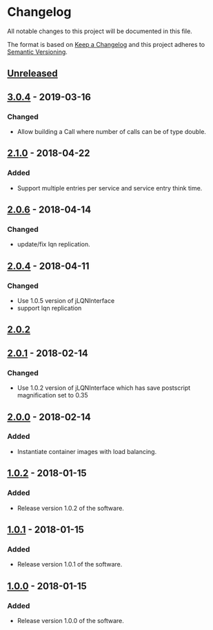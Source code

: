 # Changelog
All notable changes to this project will be documented in this file.

The format is based on [Keep a Changelog](http://keepachangelog.com/en/1.0.0/)
and this project adheres to [Semantic Versioning](http://semver.org/spec/v2.0.0.html).

## [Unreleased]

## [3.0.4] - 2019-03-16
### Changed
- Allow building a Call where number of calls can be of type double.

## [2.1.0] - 2018-04-22
### Added
- Support multiple entries per service and service entry think time.

## [2.0.6] - 2018-04-14
### Changed
- update/fix lqn replication.


## [2.0.4] - 2018-04-11
### Changed
- Use 1.0.5 version of jLQNInterface
- support lqn replication

## [2.0.2]

## [2.0.1] - 2018-02-14
### Changed
- Use 1.0.2 version of jLQNInterface which has save postscript magnification set to 0.35 

## [2.0.0] - 2018-02-14
### Added
- Instantiate container images with load balancing. 

## [1.0.2] - 2018-01-15
### Added
- Release version 1.0.2 of the software. 

## [1.0.1] - 2018-01-15
### Added
- Release version 1.0.1 of the software. 

## [1.0.0] - 2018-01-15
### Added
- Release version 1.0.0 of the software. 

[Unreleased]: https://github.com/yshoaib/application-cloud-model/compare/v3.0.4...HEAD
[3.0.4]: https://github.com/yshoaib/application-cloud-model/compare/v2.1.0...v3.0.4
[2.1.0]: https://github.com/yshoaib/application-cloud-model/compare/v2.0.6...v2.1.0
[2.0.6]: https://github.com/yshoaib/application-cloud-model/compare/v2.0.4...v2.0.6
[2.0.4]: https://github.com/yshoaib/application-cloud-model/compare/v2.0.2...v2.0.4
[2.0.2]: https://github.com/yshoaib/application-cloud-model/compare/v2.0.1...v2.0.2
[2.0.1]: https://github.com/yshoaib/application-cloud-model/compare/v2.0.0...v2.0.1
[2.0.0]: https://github.com/yshoaib/application-cloud-model/compare/v1.0.2...v2.0.0
[1.0.2]: https://github.com/yshoaib/application-cloud-model/compare/v1.0.1...v1.0.2
[1.0.1]: https://github.com/yshoaib/application-cloud-model/compare/v1.0.0...v1.0.1
[1.0.0]: https://github.com/yshoaib/application-cloud-model/compare/5a2c3d46658ed0b89e60a8c64e79b4823faa1f84...v1.0.0
